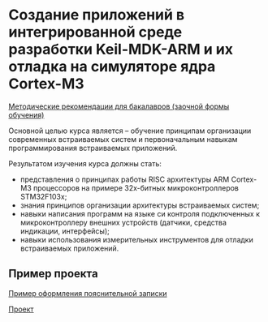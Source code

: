 ﻿# Создание приложений в интегрированной среде разработки Keil-MDK-ARM и их отладка на симуляторе ядра Cortex-M3

[Методические рекомендации для бакалавров (заочной формы обучения)](https://github.com/vocmok/Simul_guide_Keil_STM32F103X/blob/main/lab_z.pdf)

Основной целью курса является – обучение принципам организации современных встраиваемых систем и первоначальным навыкам программирования встраиваемых приложений.

Результатом изучения курса должны стать:

- представления о принципах работы RISC архитектуры ARM Cortex-M3 процессоров на примере 32х-битных микроконтроллеров STM32F103x;
- знания принципов организации архитектуры встраиваемых систем;
- навыки написания программ на языке си контроля подключенных к микроконтроллеру внешних устройств (датчики, средства индикации, интерфейсы);
- навыки использования измерительных инструментов для отладки встраиваемых приложений.

## Пример проекта

[Пример оформления пояснительной записки](Пример_КР.pdf)

[Проект](https://github.com/vocmok/Simul_guide_Keil_STM32F103X/tree/main/Kurs_project/)
